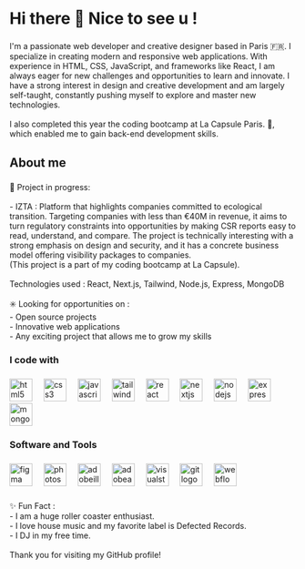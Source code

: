 <h1 align="left">Hi there 👋 Nice to see u !</h1>

###

<p align="left">I'm a passionate web developer and creative designer based in Paris 🇫🇷. I specialize in creating modern and responsive web applications. With experience in HTML, CSS, JavaScript, and frameworks like React,  I am always eager for new challenges and opportunities to learn and innovate. I have a strong interest in design and creative development and am largely self-taught, constantly pushing myself to explore and master new technologies.<br><br>I also completed this year the coding bootcamp at La Capsule Paris. 🚀, which enabled me to gain back-end development skills.</p>

###

<h2 align="left">About me</h2>

###

<p align="left">🔭  Project in progress:<br><br>- IZTA : Platform that highlights companies committed to ecological transition. Targeting companies with less than €40M in revenue, it aims to turn regulatory constraints into opportunities by making CSR reports easy to read, understand, and compare. The project is technically interesting with a strong emphasis on design and security, and it has a concrete business model offering visibility packages to companies. <br>(This project is a part of my coding bootcamp at La Capsule).<br><br>Technologies used : React, Next.js, Tailwind, Node.js, Express, MongoDB<br><br>✳️ Looking for opportunities on :<br>- Open source projects<br>- Innovative web applications<br>- Any exciting project that allows me to grow my skills</p>

###

<h3 align="left">I code with</h3>

###

<div align="left">
  <img src="https://cdn.jsdelivr.net/gh/devicons/devicon/icons/html5/html5-original.svg" height="40" alt="html5 logo"  />
  <img width="12" />
  <img src="https://cdn.jsdelivr.net/gh/devicons/devicon/icons/css3/css3-original.svg" height="40" alt="css3 logo"  />
  <img width="12" />
  <img src="https://cdn.jsdelivr.net/gh/devicons/devicon/icons/javascript/javascript-original.svg" height="40" alt="javascript logo"  />
  <img width="12" />
  <img src="https://skillicons.dev/icons?i=tailwind" height="40" alt="tailwindcss logo"  />
  <img width="12" />
  <img src="https://cdn.jsdelivr.net/gh/devicons/devicon/icons/react/react-original.svg" height="40" alt="react logo"  />
  <img width="12" />
  <img src="https://cdn.jsdelivr.net/gh/devicons/devicon/icons/nextjs/nextjs-original.svg" height="40" alt="nextjs logo"  />
  <img width="12" />
  <img src="https://cdn.jsdelivr.net/gh/devicons/devicon/icons/nodejs/nodejs-original.svg" height="40" alt="nodejs logo"  />
  <img width="12" />
  <img src="https://skillicons.dev/icons?i=express" height="40" alt="express logo"  />
  <img width="12" />
  <img src="https://skillicons.dev/icons?i=mongodb" height="40" alt="mongodb logo"  />
</div>

###

<h3 align="left">Software and Tools</h3>

###

<div align="left">
  <img src="https://cdn.jsdelivr.net/gh/devicons/devicon/icons/figma/figma-original.svg" height="40" alt="figma logo"  />
  <img width="12" />
  <img src="https://cdn.simpleicons.org/adobephotoshop/31A8FF" height="40" alt="photoshop logo"  />
  <img width="12" />
  <img src="https://cdn.simpleicons.org/adobeillustrator/FF9A00" height="40" alt="adobeillustrator logo"  />
  <img width="12" />
  <img src="https://cdn.simpleicons.org/adobeaftereffects/9999FF" height="40" alt="adobeaftereffects logo"  />
  <img width="12" />
  <img src="https://skillicons.dev/icons?i=visualstudio" height="40" alt="visualstudio logo"  />
  <img width="12" />
  <img src="https://cdn.simpleicons.org/git/F05032" height="40" alt="git logo"  />
  <img width="12" />
  <img src="https://cdn.jsdelivr.net/gh/devicons/devicon/icons/webflow/webflow-original.svg" height="40" alt="webflow logo"  />
</div>

###

<p align="left">✨ Fun Fact :<br>- I am a huge roller coaster enthusiast. <br>- I love house music and my favorite label is Defected Records.<br>- I DJ in my free time. <br><br>Thank you for visiting my GitHub profile!</p>

###
